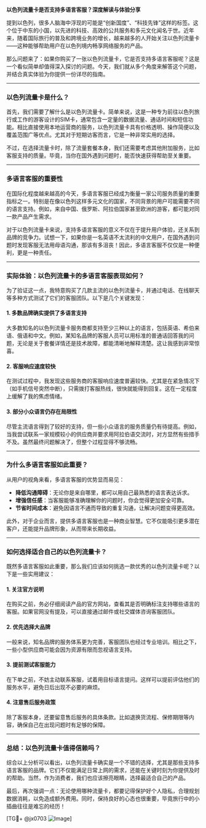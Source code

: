 **以色列流量卡是否支持多语言客服？深度解读与体验分享**

提到以色列，很多人脑海中浮现的可能是“创新国度”、“科技先锋”这样的标签。这个位于中东的小国，以先进的科技、高效的公共服务和多元文化闻名于世。近年来，随着国际旅行的普及和跨境业务的增长，越来越多的人开始关注以色列流量卡——这种能够帮助用户在以色列境内畅享网络服务的产品。

那么问题来了：如果你购买了一张以色列流量卡，它是否支持多语言客服呢？这是一个看似简单却值得深入探讨的问题。今天，我们就从多个角度来解答这个问题，并结合真实体验为你提供一份详尽的指南。

---

### **以色列流量卡是什么？**
首先，我们需要了解什么是以色列流量卡。简单来说，这是一种专为前往以色列旅行或工作的游客设计的SIM卡，通常包含一定量的数据流量、通话时间和短信功能。相比直接使用本地运营商的服务，以色列流量卡具有价格透明、操作简便以及覆盖范围广等优点。尤其对于短期访客而言，它是一种非常实用的选择。

不过，在选择流量卡时，除了流量套餐本身，我们还需要考虑其他附加服务，比如客服支持的质量。毕竟，当你在国外遇到问题时，能否快速获得帮助至关重要。

---

### **多语言客服的重要性**
在国际化程度越来越高的今天，多语言客服已经成为衡量一家公司服务质量的重要指标之一。特别是在像以色列这样多元文化的国家，不同背景的用户可能需要不同的语言支持。例如，来自中国、俄罗斯、阿拉伯国家甚至欧洲的游客，都可能对同一款产品产生需求。

对于以色列流量卡来说，支持多语言客服的意义不仅在于提升用户体验，还关系到品牌的竞争力。试想一下，如果你是一名英语不太流利的中文用户，在国外遇到问题时发现客服无法用母语沟通，那该有多沮丧！因此，多语言客服不仅仅是一种便利，更是一种责任。

---

### **实际体验：以色列流量卡的多语言客服表现如何？**
为了验证这一点，我特意购买了几款主流的以色列流量卡，并通过电话、在线聊天等多种方式测试了它们的客服团队。以下是几个关键发现：

#### **1. 多数品牌确实提供了多语言支持**
大多数知名的以色列流量卡服务商都支持至少三种以上的语言，包括英语、希伯来语、俄语和中文。例如，某知名品牌的客服人员可以用标准的普通话回答我的问题，无论是关于套餐详情还是技术故障，都能清晰地解释清楚。这让我感到非常惊喜。

#### **2. 客服响应速度较快**
在测试过程中，我发现这些服务商的客服响应速度普遍较快。尤其是在紧急情况下（如手机信号突然中断），只需拨打客服热线，很快就能得到回复。这在一定程度上缓解了我的焦虑情绪。

#### **3. 部分小众语言仍存在局限性**
尽管主流语言得到了较好的支持，但一些小众语言的服务质量仍有待提高。例如，当我尝试联系一家规模较小的供应商并要求用阿拉伯语交流时，对方显然有些措手不及。虽然最终问题解决了，但整个过程显得不够流畅。

---

### **为什么多语言客服如此重要？**
从用户的视角来看，多语言客服的优势显而易见：

- **降低沟通障碍**：无论你是来自哪里，都可以用自己最熟悉的语言表达诉求。
- **增强信任感**：当客服能够准确理解你的问题时，你会觉得更加安全可靠。
- **节省时间成本**：避免因语言不通而导致的重复沟通，让解决问题变得更高效。

此外，对于企业而言，提供多语言客服也是一种商业智慧。它不仅能吸引更多潜在客户，还能提升品牌形象，从而带来长期收益。

---

### **如何选择适合自己的以色列流量卡？**
既然多语言客服如此重要，那么我们应该如何挑选一款优秀的以色列流量卡呢？以下是一些实用建议：

#### **1. 关注官方说明**
在购买之前，务必仔细阅读产品的官方网站，查看其是否明确标注支持哪些语言的客服。如果官网没有提及，可以直接通过邮件或社交媒体咨询客服团队。

#### **2. 优先选择大品牌**
一般来说，知名品牌的服务体系更为完善，客服团队也经过专业培训。相比之下，一些小型供应商可能会因为资源有限而忽视语言支持。

#### **3. 提前测试客服能力**
在下单之前，不妨主动联系客服，试着用目标语言提问。这样可以提前评估他们的服务水平，避免日后出现不必要的麻烦。

#### **4. 注意售后服务政策**
除了客服本身，还要留意售后服务的具体条款。比如退换货流程、保修期限等内容，确保自己在出现问题时有足够的保障。

---

### **总结：以色列流量卡值得信赖吗？**
综合以上分析可以看出，以色列流量卡确实是一个不错的选择，尤其是那些支持多语言客服的品牌。它们不仅能满足日常上网的需求，还能在关键时刻为你提供及时的帮助。当然，作为消费者，我们也应该擦亮眼睛，选择最适合自己的产品。

最后，再次强调一点：无论使用哪种流量卡，都要记得保护好个人隐私，合理规划数据消耗，以免造成额外费用。同时，保持良好的心态也很重要，毕竟旅行中的小插曲往往是难忘的经历！

[TG💪+ @jx0703 ![Image](https://github.com/user-attachments/assets/dbca1d08-cadb-493c-b0ec-ad6f7a83f270)]